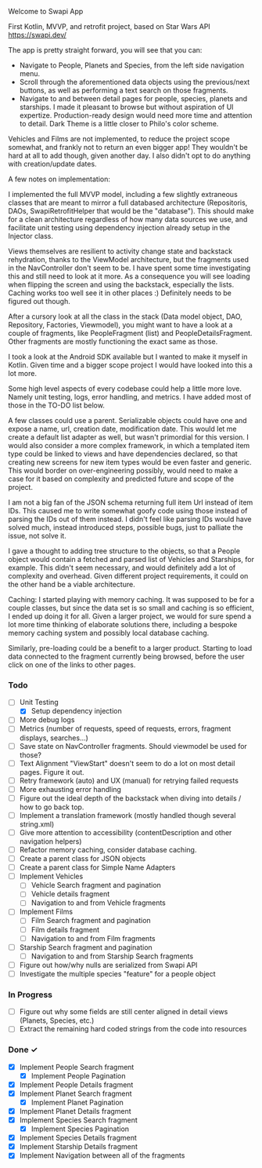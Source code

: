 Welcome to Swapi App

First Kotlin, MVVP, and retrofit project, based on Star Wars API 
https://swapi.dev/

The app is pretty straight forward, you will see that you can:
 * Navigate to People, Planets and Species, from the left side navigation menu.
 * Scroll through the aforementioned data objects using the previous/next buttons, as well as
 performing a text search on those fragments.
 * Navigate to and between detail pages for people, species, planets and starships.
I made it pleasant to browse but without aspiration of UI expertize. Production-ready design would
need more time and attention to detail. Dark Theme is a little closer to Philo's color scheme.

Vehicles and Films are not implemented, to reduce the project scope somewhat, and frankly not to
return an even bigger app! They wouldn't be hard at all to add though, given another day.
I also didn't opt to do anything with creation/update dates.

A few notes on implementation:

I implemented the full MVVP model, including a few slightly extraneous classes that are meant to
mirror a full databased architecture (Repositoris, DAOs, SwapiRetrofitHelper that would be the
"database"). This should make for a clean architecture regardless of how many data sources we use,
and facilitate unit testing using dependency injection already setup in the Injector class.

Views themselves are resilient to activity change state and backstack rehydration, thanks to the
ViewModel architecture, but the fragments used in the NavController don't seem to be. I have spent
some time investigating this and still need to look at it more. As a consequence you will see
loading when flipping the screen and using the backstack, especially the lists. Caching works too
well see it in other places :) Definitely needs to be figured out though.

After a cursory look at all the class in the stack (Data model object, DAO, Repository, Factories,
Viewmodel), you might want to have a look at a couple of fragments, like PeopleFragment (list) and
PeopleDetailsFragment. Other fragments are mostly functioning the exact same as those.

I took a look at the Android SDK available but I wanted to make it myself in Kotlin.
Given time and a bigger scope project I would have looked into this a lot more.

Some high level aspects of every codebase could help a little more love. Namely unit testing, logs,
error handling, and metrics. I have added most of those in the TO-DO list below.

A few classes could use a parent. Serializable objects could have one and expose a name, url,
creation date, modification date. This would let me create a default list adapter as well, but
wasn't primordial for this version.
I would also consider a more complex framework, in which a templated item type could be linked to
views and have dependencies declared, so that creating new screens for new item types would be even
faster and generic. This would border on over-engineering possibly, would need to make a case for it
based on complexity and predicted future and scope of the project.

I am not a big fan of the JSON schema returning full item Url instead of item IDs. This caused me to
write somewhat goofy code using those instead of parsing the IDs out of them instead. I didn't feel
like parsing IDs would have solved much, instead introduced steps, possible bugs, just to palliate
the issue, not solve it.

I gave a thought to adding tree structure to the objects, so that a People object would contain a
fetched and parsed list of Vehicles and Starships, for example. This didn't seem necessary, and
would definitely add a lot of complexity and overhead. Given different project requirements, it
could on the other hand be a viable architecture.

Caching:
I started playing with memory caching. It was supposed to be for a couple classes, but since the
data set is so small and caching is so efficient, I ended up doing it for all. Given a larger
project, we would for sure spend a lot more time thinking of elaborate solutions there, including a
bespoke memory caching system and possibly local database caching.

Similarly, pre-loading could be a benefit to a larger product. Starting to load data connected to
the fragment currently being browsed, before the user click on one of the links to other pages.

### Todo

- [ ] Unit Testing
  - [x] Setup dependency injection
- [ ] More debug logs
- [ ] Metrics (number of requests, speed of requests, errors, fragment displays, searches...)
- [ ] Save state on NavController fragments. Should viewmodel be used for those?
- [ ] Text Alignment "ViewStart" doesn't seem to do a lot on most detail pages. Figure it out.
- [ ] Retry framework (auto) and UX (manual) for retrying failed requests
- [ ] More exhausting error handling
- [ ] Figure out the ideal depth of the backstack when diving into details / how to go back top.
- [ ] Implement a translation framework (mostly handled though several string.xml)
- [ ] Give more attention to accessibility (contentDescription and other navigation helpers)
- [ ] Refactor memory caching, consider database caching.
- [ ] Create a parent class for JSON objects
- [ ] Create a parent class for Simple Name Adapters
- [ ] Implement Vehicles
  - [ ] Vehicle Search fragment and pagination
  - [ ] Vehicle details fragment
  - [ ] Navigation to and from Vehicle fragments
- [ ] Implement Films
  - [ ] Film Search fragment and pagination
  - [ ] Film details fragment
  - [ ] Navigation to and from Film fragments
- [ ] Starship Search fragment and pagination
  - [ ] Navigation to and from Starship Search fragments
- [ ] Figure out how/why nulls are serialized from Swapi API
- [ ] Investigate the multiple species "feature" for a people object

### In Progress

- [ ] Figure out why some fields are still center aligned in detail views (Planets, Species, etc.)
- [ ] Extract the remaining hard coded strings from the code into resources

### Done ✓

- [x] Implement People Search fragment
  - [x] Implement People Pagination
- [x] Implement People Details fragment
- [x] Implement Planet Search fragment
  - [x] Implement Planet Pagination
- [x] Implement Planet Details fragment
- [x] Implement Species Search fragment
  - [x] Implement Species Pagination
- [x] Implement Species Details fragment
- [x] Implement Starship Details fragment
- [x] Implement Navigation between all of the fragments